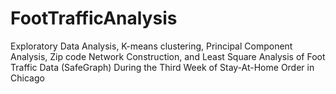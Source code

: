 # FootTrafficAnalysis
Exploratory Data Analysis, K-means clustering, Principal Component Analysis, Zip code Network Construction, and Least Square Analysis of Foot Traffic Data (SafeGraph) During the Third Week of Stay-At-Home Order in Chicago



